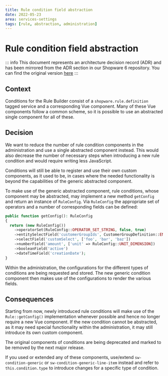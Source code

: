 ```yaml
---
title: Rule condition field abstraction
date: 2022-05-23
area: services-settings
tags: [rule, abstraction, administration]
---
```


# Rule condition field abstraction

::: info
This document represents an architecture decision record (ADR) and has been mirrored from the ADR section in our Shopware 6 repository.
You can find the original version [here](https://github.com/shopware/shopware/blob/trunk/adr/2022-05-23-rule-condition-field-abstraction.md)
:::

## Context
Conditions for the Rule Builder consist of a `shopware.rule.definition` tagged service and a corresponding Vue component. Many of these Vue components follow a common scheme, so it is possible to use an abstracted single component for all of these.

## Decision
We want to reduce the number of rule condition components in the administration and use a single abstracted component instead. This would also decrease the number of necessary steps when introducing a new rule condition and would require writing less JavaScript.

Conditions will still be able to register and use their own custom components, as it used to be, in cases where the needed functionality is beyond the capabilities of the generic abstracted component.

To make use of the generic abstracted component, rule conditions, whose component may be abstracted, may implement a new method `getConfig` and return an instance of `RuleConfig`. Via `RuleConfig` the appropriate set of operators and a number of corresponding fields can be defined:

```php
public function getConfig(): RuleConfig
{
  return (new RuleConfig())
    ->operatorSet(RuleConfig::OPERATOR_SET_STRING, false, true)
    ->entitySelectField('customerGroupIds', CustomerGroupDefinition::ENTITY_NAME, true)
    ->selectField('customSelect', ['foo', 'bar', 'baz'])
    ->numberField('amount', ['unit' => RuleConfig::UNIT_DIMENSION])
    ->booleanField('active')
    ->dateTimeField('creationDate');
}
```

Within the administration, the configurations for the different types of conditions are being requested and stored. The new generic condition component then makes use of the configurations to render the various fields.

## Consequences

Starting from now, newly introduced rule conditions will make use of the `Rule::getConfig()` implementation whenever possible and hence no longer require a new Vue component. If the new condition cannot be abstracted, as it may need special functionality within the administration, it may still introduce its own custom component.

The original components of conditions are being deprecated and marked to be removed by the next major release.

If you used or extended any of these components, use/extend `sw-condition-generic` or `sw-condition-generic-line-item` instead and refer to `this.condition.type` to introduce changes for a specific type of condition.
